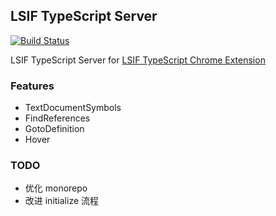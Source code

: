 ## LSIF TypeScript Server

[![Build Status](https://travis-ci.org/Aaaaash/lsif-typescript-server.svg?branch=master)](https://travis-ci.org/Aaaaash/lsif-typescript-server)

LSIF TypeScript Server for [LSIF TypeScript Chrome Extension](https://github.com/Aaaaash/lsif-typescript-chrome-extension)

### Features

- TextDocumentSymbols
- FindReferences
- GotoDefinition
- Hover

### TODO

- 优化 monorepo
- 改进 initialize 流程
